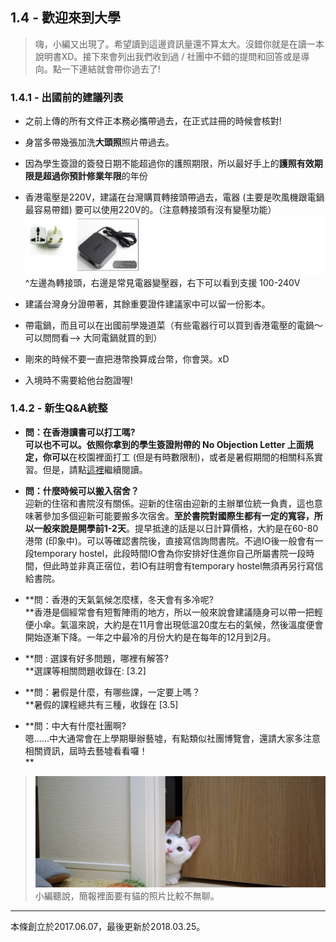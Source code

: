 ## 1.4 - 歡迎來到大學

> 嗨，小編又出現了。希望讀到這邊資訊量還不算太大。沒錯你就是在讀一本說明書XD。接下來會列出我們收到過 / 社團中不錯的提問和回答或是導向。點一下連結就會帶你過去了!

### 1.4.1 - 出國前的建議列表

* 之前上傳的所有文件正本務必攜帶過去，在正式註冊的時候會核對! 
* 身當多帶幾張加洗**大頭照**照片帶過去。
* 因為學生簽證的簽發日期不能超過你的護照期限，所以最好手上的**護照有效期限是超過你預計修業年限**的年份
* 香港電壓是220V，建議在台灣購買轉接頭帶過去，電器 \(主要是吹風機跟電鍋最容易帶錯\) 要可以使用220V的。（注意轉接頭有沒有變壓功能）![](/assets/2.png)^左邊為轉接頭，右邊是常見電器變壓器，右下可以看到支援 100-240V

* 建議台灣身分證帶著，其餘重要證件建議家中可以留一份影本。

* 帶電鍋，而且可以在出國前學幾道菜（有些電器行可以買到香港電壓的電鍋～可以問問看--&gt; 大同電鍋就買的到）

* 剛來的時候不要一直把港幣換算成台幣，你會哭。xD

* 入境時不需要給他台胞證喔!

### 1.4.2 - 新生Q&A統整

* **問：在香港讀書可以打工嗎?                    
  **可以也不可以。依照你拿到的學生簽證附帶的 No Objection Letter 上面規定，你**可以**在校園裡面打工 \(但是有時數限制\)，或者是暑假期間的相關科系實習。但是，請點[這裡](http://paste.plurk.com/show/2535505/)繼續閱讀。

* **問：什麼時候可以搬入宿舍？**  
  迎新的住宿和書院沒有關係。迎新的住宿由迎新的主辦單位統一負責，這也意味著參加多個迎新可能要搬多次宿舍。**至於書院對國際生都有一定的寬容，所以一般來說是開學前1-2天**。提早抵達的話是以日計算價格，大約是在60-80港幣 \(印象中\)。可以等確認書院後，直接寫信詢問書院。不過IO後一般會有一段temporary hostel，此段時間IO會為你安排好住進你自己所屬書院一段時間，但此時並非真正宿位，若IO有註明會有temporary hostel無須再另行寫信給書院。

* **問：香港的天氣氣候怎麼樣，冬天會有多冷呢?                        
  **香港是個經常會有短暫陣雨的地方，所以一般來說會建議隨身可以帶一把輕便小傘。氣溫來說，大約是在11月會出現低溫20度左右的氣候，然後溫度便會開始逐漸下降。一年之中最冷的月份大約是在每年的12月到2月。

* **問 : 選課有好多問題，哪裡有解答?          
  **選課等相關問題收錄在: \[3.2\]

* **問：暑假是什麼，有哪些課，一定要上嗎？          
  **暑假的課程總共有三種，收錄在 \[3.5\]

* **問：中大有什麼社團啊?          
  嗯......中大通常會在上學期舉辦藝墟，有點類似社團博覽會，還請大家多注意相關資訊，屆時去藝墟看看囉！      
  **

> ![](/assets/pexels-photo-203333.jpeg)小編聽說，簡報裡面要有貓的照片比較不無聊。

---

本條創立於2017.06.07，最後更新於2018.03.25。

